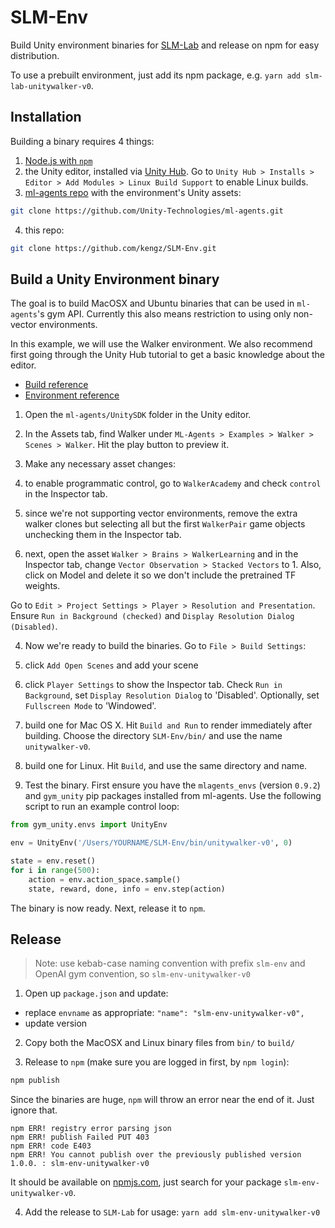 # SLM-Env

Build Unity environment binaries for [SLM-Lab](https://github.com/kengz/SLM-Lab) and release on npm for easy distribution.

To use a prebuilt environment, just add its npm package, e.g. `yarn add slm-lab-unitywalker-v0`.

## Installation

Building a binary requires 4 things:

1. [Node.js with `npm`](https://nodejs.org/en/download/package-manager/)
2. the Unity editor, installed via [Unity Hub](https://unity3d.com/get-unity/download). Go to `Unity Hub > Installs > Editor > Add Modules > Linux Build Support` to enable Linux builds.
3. [ml-agents repo](https://github.com/Unity-Technologies/ml-agents) with the environment's Unity assets:
  ```bash
  git clone https://github.com/Unity-Technologies/ml-agents.git
  ```
4. this repo:
  ```bash
  git clone https://github.com/kengz/SLM-Env.git
  ```

## Build a Unity Environment binary

The goal is to build MacOSX and Ubuntu binaries that can be used in `ml-agents`'s gym API. Currently this also means restriction to using only non-vector environments.

In this example, we will use the Walker environment. We also recommend first going through the Unity Hub tutorial to get a basic knowledge about the editor.

- [Build reference](https://github.com/Unity-Technologies/ml-agents/blob/master/docs/Learning-Environment-Executable.md)
- [Environment reference](https://github.com/Unity-Technologies/ml-agents/blob/master/docs/Learning-Environment-Examples.md)

1. Open the `ml-agents/UnitySDK` folder in the Unity editor.

2. In the Assets tab, find Walker under `ML-Agents > Examples > Walker > Scenes > Walker`. Hit the play button to preview it.

3. Make any necessary asset changes:
  1. to enable programmatic control, go to `WalkerAcademy` and check `control` in the Inspector tab.
  2. since we're not supporting vector environments, remove the extra walker clones but selecting all but the first `WalkerPair` game objects unchecking them in the Inspector tab.
  3. next, open the asset `Walker > Brains > WalkerLearning` and in the Inspector tab, change `Vector Observation > Stacked Vectors` to 1. Also, click on Model and delete it so we don't include the pretrained TF weights.

Go to `Edit > Project Settings > Player > Resolution and Presentation`. Ensure `Run in Background (checked)` and `Display Resolution Dialog (Disabled)`.

4. Now we're ready to build the binaries. Go to `File > Build Settings`:
  1. click `Add Open Scenes` and add your scene
  2. click `Player Settings` to show the Inspector tab. Check `Run in Background`, set `Display Resolution Dialog` to 'Disabled'. Optionally, set `Fullscreen Mode` to 'Windowed'.
  3. build one for Mac OS X. Hit `Build and Run` to render immediately after building. Choose the directory `SLM-Env/bin/` and use the name `unitywalker-v0`.
  4. build one for Linux. Hit `Build`, and use the same directory and name.

5. Test the binary. First ensure you have the `mlagents_envs` (version `0.9.2`) and `gym_unity` pip packages installed from ml-agents. Use the following script to run an example control loop:
  ```python
  from gym_unity.envs import UnityEnv

  env = UnityEnv('/Users/YOURNAME/SLM-Env/bin/unitywalker-v0', 0)

  state = env.reset()
  for i in range(500):
      action = env.action_space.sample()
      state, reward, done, info = env.step(action)
  ```

The binary is now ready. Next, release it to `npm`.


## Release

>Note: use kebab-case naming convention with prefix `slm-env` and OpenAI gym convention, so `slm-env-unitywalker-v0`

1. Open up `package.json` and update:
  - replace `envname` as appropriate: `"name": "slm-env-unitywalker-v0",`
  - update version

2. Copy both the MacOSX and Linux binary files from `bin/` to `build/`

3. Release to `npm` (make sure you are logged in first, by `npm login`):
  ```bash
  npm publish
  ```

  Since the binaries are huge, `npm` will throw an error near the end of it. Just ignore that.
  ```shell
  npm ERR! registry error parsing json
  npm ERR! publish Failed PUT 403
  npm ERR! code E403
  npm ERR! You cannot publish over the previously published version 1.0.0. : slm-env-unitywalker-v0
  ```
  It should be available on [npmjs.com](https://www.npmjs.com/), just search for your package `slm-env-unitywalker-v0`.

4. Add the release to `SLM-Lab` for usage: `yarn add slm-env-unitywalker-v0`
